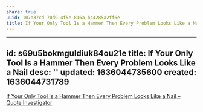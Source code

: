 ```yaml
---
share: true
uuid: 107a37cd-70d9-4f5e-816a-bc4285a2ff6e
title: If Your Only Tool Is a Hammer Then Every Problem Looks Like a Nail
---
```

---
id: s69u5bokmguldiuk84ou21e
title: If Your Only Tool Is a Hammer Then Every Problem Looks Like a Nail
desc: ''
updated: 1636044735600
created: 1636044731789
---

[If Your Only Tool Is a Hammer Then Every Problem Looks Like a Nail – Quote Investigator](https://quoteinvestigator.com/2014/05/08/hammer-nail/)